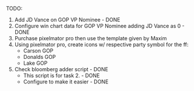 TODO:
1. Add JD Vance on GOP VP Nominee - DONE
2. Configure win chart data for GOP VP Nominee adding JD Vance as 0 - DONE
3. Purchase pixelmator pro then use the template given by Maxim
4. Using pixelmator pro, create icons w/ respective party symbol for the ff:
    - Carson GOP
    - Donalds GOP
    - Lake GOP
5. Check bloomberg adder script - DONE
    - This script is for task 2. - DONE
    - Configure to make it easier - DONE